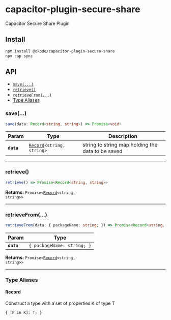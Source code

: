 # capacitor-plugin-secure-share

Capacitor Secure Share Plugin

## Install

```bash
npm install @okode/capacitor-plugin-secure-share
npx cap sync
```

## API

<docgen-index>

* [`save(...)`](#save)
* [`retrieve()`](#retrieve)
* [`retrieveFrom(...)`](#retrievefrom)
* [Type Aliases](#type-aliases)

</docgen-index>

<docgen-api>
<!--Update the source file JSDoc comments and rerun docgen to update the docs below-->

### save(...)

```typescript
save(data: Record<string, string>) => Promise<void>
```

| Param      | Type                                                            | Description                                       |
| ---------- | --------------------------------------------------------------- | ------------------------------------------------- |
| **`data`** | <code><a href="#record">Record</a>&lt;string, string&gt;</code> | string to string map holding the data to be saved |

--------------------


### retrieve()

```typescript
retrieve() => Promise<Record<string, string>>
```

**Returns:** <code>Promise&lt;<a href="#record">Record</a>&lt;string, string&gt;&gt;</code>

--------------------


### retrieveFrom(...)

```typescript
retrieveFrom(data: { packageName: string; }) => Promise<Record<string, string>>
```

| Param      | Type                                  |
| ---------- | ------------------------------------- |
| **`data`** | <code>{ packageName: string; }</code> |

**Returns:** <code>Promise&lt;<a href="#record">Record</a>&lt;string, string&gt;&gt;</code>

--------------------


### Type Aliases


#### Record

Construct a type with a set of properties K of type T

<code>{
  [P in K]: T;
}</code>

</docgen-api>
